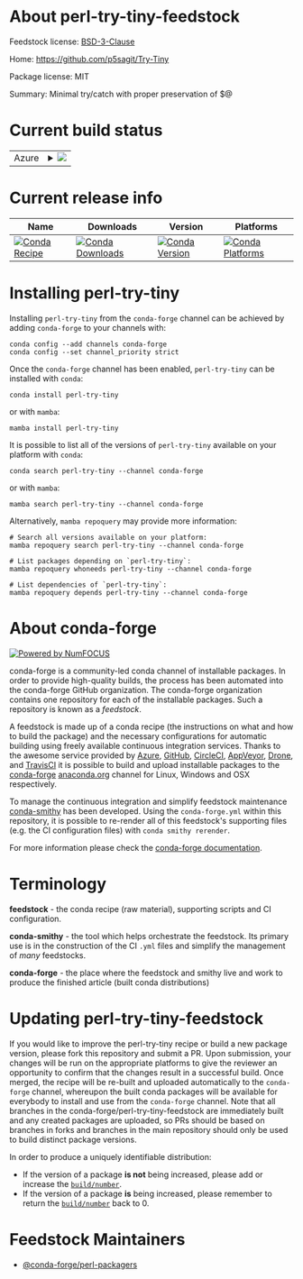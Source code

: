 About perl-try-tiny-feedstock
=============================

Feedstock license: [BSD-3-Clause](https://github.com/conda-forge/perl-try-tiny-feedstock/blob/main/LICENSE.txt)

Home: https://github.com/p5sagit/Try-Tiny

Package license: MIT

Summary: Minimal try/catch with proper preservation of $@

Current build status
====================


<table>
    
  <tr>
    <td>Azure</td>
    <td>
      <details>
        <summary>
          <a href="https://dev.azure.com/conda-forge/feedstock-builds/_build/latest?definitionId=16898&branchName=main">
            <img src="https://dev.azure.com/conda-forge/feedstock-builds/_apis/build/status/perl-try-tiny-feedstock?branchName=main">
          </a>
        </summary>
        <table>
          <thead><tr><th>Variant</th><th>Status</th></tr></thead>
          <tbody><tr>
              <td>linux_64</td>
              <td>
                <a href="https://dev.azure.com/conda-forge/feedstock-builds/_build/latest?definitionId=16898&branchName=main">
                  <img src="https://dev.azure.com/conda-forge/feedstock-builds/_apis/build/status/perl-try-tiny-feedstock?branchName=main&jobName=linux&configuration=linux%20linux_64_" alt="variant">
                </a>
              </td>
            </tr><tr>
              <td>linux_aarch64</td>
              <td>
                <a href="https://dev.azure.com/conda-forge/feedstock-builds/_build/latest?definitionId=16898&branchName=main">
                  <img src="https://dev.azure.com/conda-forge/feedstock-builds/_apis/build/status/perl-try-tiny-feedstock?branchName=main&jobName=linux&configuration=linux%20linux_aarch64_" alt="variant">
                </a>
              </td>
            </tr><tr>
              <td>linux_ppc64le</td>
              <td>
                <a href="https://dev.azure.com/conda-forge/feedstock-builds/_build/latest?definitionId=16898&branchName=main">
                  <img src="https://dev.azure.com/conda-forge/feedstock-builds/_apis/build/status/perl-try-tiny-feedstock?branchName=main&jobName=linux&configuration=linux%20linux_ppc64le_" alt="variant">
                </a>
              </td>
            </tr><tr>
              <td>osx_64</td>
              <td>
                <a href="https://dev.azure.com/conda-forge/feedstock-builds/_build/latest?definitionId=16898&branchName=main">
                  <img src="https://dev.azure.com/conda-forge/feedstock-builds/_apis/build/status/perl-try-tiny-feedstock?branchName=main&jobName=osx&configuration=osx%20osx_64_" alt="variant">
                </a>
              </td>
            </tr>
          </tbody>
        </table>
      </details>
    </td>
  </tr>
</table>

Current release info
====================

| Name | Downloads | Version | Platforms |
| --- | --- | --- | --- |
| [![Conda Recipe](https://img.shields.io/badge/recipe-perl--try--tiny-green.svg)](https://anaconda.org/conda-forge/perl-try-tiny) | [![Conda Downloads](https://img.shields.io/conda/dn/conda-forge/perl-try-tiny.svg)](https://anaconda.org/conda-forge/perl-try-tiny) | [![Conda Version](https://img.shields.io/conda/vn/conda-forge/perl-try-tiny.svg)](https://anaconda.org/conda-forge/perl-try-tiny) | [![Conda Platforms](https://img.shields.io/conda/pn/conda-forge/perl-try-tiny.svg)](https://anaconda.org/conda-forge/perl-try-tiny) |

Installing perl-try-tiny
========================

Installing `perl-try-tiny` from the `conda-forge` channel can be achieved by adding `conda-forge` to your channels with:

```
conda config --add channels conda-forge
conda config --set channel_priority strict
```

Once the `conda-forge` channel has been enabled, `perl-try-tiny` can be installed with `conda`:

```
conda install perl-try-tiny
```

or with `mamba`:

```
mamba install perl-try-tiny
```

It is possible to list all of the versions of `perl-try-tiny` available on your platform with `conda`:

```
conda search perl-try-tiny --channel conda-forge
```

or with `mamba`:

```
mamba search perl-try-tiny --channel conda-forge
```

Alternatively, `mamba repoquery` may provide more information:

```
# Search all versions available on your platform:
mamba repoquery search perl-try-tiny --channel conda-forge

# List packages depending on `perl-try-tiny`:
mamba repoquery whoneeds perl-try-tiny --channel conda-forge

# List dependencies of `perl-try-tiny`:
mamba repoquery depends perl-try-tiny --channel conda-forge
```


About conda-forge
=================

[![Powered by
NumFOCUS](https://img.shields.io/badge/powered%20by-NumFOCUS-orange.svg?style=flat&colorA=E1523D&colorB=007D8A)](https://numfocus.org)

conda-forge is a community-led conda channel of installable packages.
In order to provide high-quality builds, the process has been automated into the
conda-forge GitHub organization. The conda-forge organization contains one repository
for each of the installable packages. Such a repository is known as a *feedstock*.

A feedstock is made up of a conda recipe (the instructions on what and how to build
the package) and the necessary configurations for automatic building using freely
available continuous integration services. Thanks to the awesome service provided by
[Azure](https://azure.microsoft.com/en-us/services/devops/), [GitHub](https://github.com/),
[CircleCI](https://circleci.com/), [AppVeyor](https://www.appveyor.com/),
[Drone](https://cloud.drone.io/welcome), and [TravisCI](https://travis-ci.com/)
it is possible to build and upload installable packages to the
[conda-forge](https://anaconda.org/conda-forge) [anaconda.org](https://anaconda.org/)
channel for Linux, Windows and OSX respectively.

To manage the continuous integration and simplify feedstock maintenance
[conda-smithy](https://github.com/conda-forge/conda-smithy) has been developed.
Using the ``conda-forge.yml`` within this repository, it is possible to re-render all of
this feedstock's supporting files (e.g. the CI configuration files) with ``conda smithy rerender``.

For more information please check the [conda-forge documentation](https://conda-forge.org/docs/).

Terminology
===========

**feedstock** - the conda recipe (raw material), supporting scripts and CI configuration.

**conda-smithy** - the tool which helps orchestrate the feedstock.
                   Its primary use is in the construction of the CI ``.yml`` files
                   and simplify the management of *many* feedstocks.

**conda-forge** - the place where the feedstock and smithy live and work to
                  produce the finished article (built conda distributions)


Updating perl-try-tiny-feedstock
================================

If you would like to improve the perl-try-tiny recipe or build a new
package version, please fork this repository and submit a PR. Upon submission,
your changes will be run on the appropriate platforms to give the reviewer an
opportunity to confirm that the changes result in a successful build. Once
merged, the recipe will be re-built and uploaded automatically to the
`conda-forge` channel, whereupon the built conda packages will be available for
everybody to install and use from the `conda-forge` channel.
Note that all branches in the conda-forge/perl-try-tiny-feedstock are
immediately built and any created packages are uploaded, so PRs should be based
on branches in forks and branches in the main repository should only be used to
build distinct package versions.

In order to produce a uniquely identifiable distribution:
 * If the version of a package **is not** being increased, please add or increase
   the [``build/number``](https://docs.conda.io/projects/conda-build/en/latest/resources/define-metadata.html#build-number-and-string).
 * If the version of a package **is** being increased, please remember to return
   the [``build/number``](https://docs.conda.io/projects/conda-build/en/latest/resources/define-metadata.html#build-number-and-string)
   back to 0.

Feedstock Maintainers
=====================

* [@conda-forge/perl-packagers](https://github.com/orgs/conda-forge/teams/perl-packagers/)

